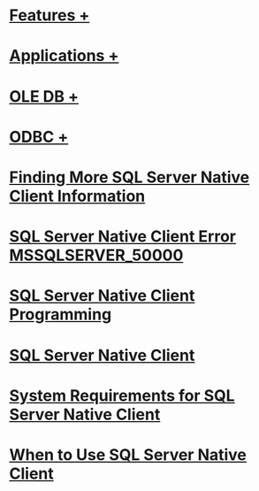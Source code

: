 # [Features +](../../relational-databases/native-client/features/index.md?toc=%2fsql%2frelational-databases%2fnative-client%2ffeatures%2ftoc.json)
# [Applications +](../../relational-databases/native-client/applications/index.md?toc=%2fsql%2frelational-databases%2fnative-client%2fapplications%2ftoc.json)
# [OLE DB +](../../relational-databases/native-client/ole-db/index.md?toc=%2fsql%2frelational-databases%2fnative-client%2fole-db%2ftoc.json)
# [ODBC +](../../relational-databases/native-client/odbc/index.md?toc=%2fsql%2frelational-databases%2fnative-client%2fodbc%2ftoc.json)
# [Finding More SQL Server Native Client Information](finding-more-sql-server-native-client-information.md)
# [SQL Server Native Client Error MSSQLSERVER_50000](sql-server-native-client-error-mssqlserver-50000.md)
# [SQL Server Native Client Programming](sql-server-native-client-programming.md)
# [SQL Server Native Client](sql-server-native-client.md)
# [System Requirements for SQL Server Native Client](system-requirements-for-sql-server-native-client.md)
# [When to Use SQL Server Native Client](when-to-use-sql-server-native-client.md)
